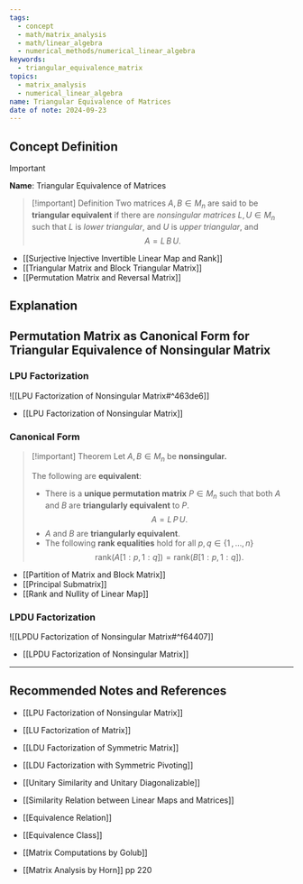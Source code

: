 ```yaml
---
tags:
  - concept
  - math/matrix_analysis
  - math/linear_algebra
  - numerical_methods/numerical_linear_algebra
keywords:
  - triangular_equivalence_matrix
topics:
  - matrix_analysis
  - numerical_linear_algebra
name: Triangular Equivalence of Matrices
date of note: 2024-09-23
---
```


## Concept Definition

>[!important]
>**Name**: Triangular Equivalence of Matrices

>[!important] Definition
>Two matrices $A, B\in M_{n}$ are said to be **triangular equivalent** if there are *nonsingular matrices* $L,U\in M_{n}$ such that $L$ is *lower triangular*, and $U$ is *upper triangular*, and $$A = L\,B\,U.$$

- [[Surjective Injective Invertible Linear Map and Rank]]
- [[Triangular Matrix and Block Triangular Matrix]]
- [[Permutation Matrix and Reversal Matrix]]

## Explanation




## Permutation Matrix as Canonical Form for Triangular Equivalence of Nonsingular Matrix

### LPU Factorization

![[LPU Factorization of Nonsingular Matrix#^463de6]]

- [[LPU Factorization of Nonsingular Matrix]]

### Canonical Form

>[!important] Theorem
>Let $A, B\in M_{n}$ be **nonsingular.**
>
>The following are **equivalent**:
>- There is a **unique permutation matrix** $P\in M_{n}$ such that both $A$ and $B$ are **triangularly equivalent** to $P$. $$A = L\,P\,U.$$
>- $A$ and $B$ are **triangularly equivalent**.
>- The following **rank equalities** hold for all $p,q\in \left\{ 1\,{,}\ldots{,}\, n\right\}$ $$\text{rank}(A[1:p, 1:q]) = \text{rank}(B[1:p, 1:q]).$$

- [[Partition of Matrix and Block Matrix]]
- [[Principal Submatrix]]
- [[Rank and Nullity of Linear Map]]

### LPDU Factorization

![[LPDU Factorization of Nonsingular Matrix#^f64407]]

- [[LPDU Factorization of Nonsingular Matrix]]






-----------
##  Recommended Notes and References


- [[LPU Factorization of Nonsingular Matrix]]
- [[LU Factorization of Matrix]]
- [[LDU Factorization of Symmetric Matrix]]
- [[LDU Factorization with Symmetric Pivoting]]


- [[Unitary Similarity and Unitary Diagonalizable]]
- [[Similarity Relation between Linear Maps and Matrices]]
- [[Equivalence Relation]]
- [[Equivalence Class]]


- [[Matrix Computations by Golub]]
- [[Matrix Analysis by Horn]] pp 220